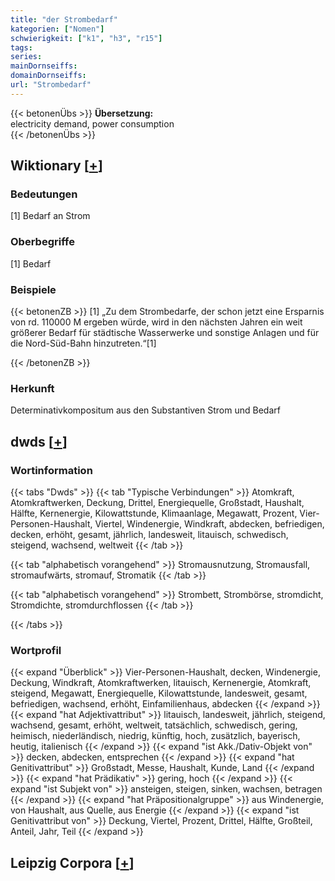 ```yaml
---
title: "der Strombedarf"
kategorien: ["Nomen"]
schwierigkeit: ["k1", "h3", "r15"]
tags:
series:
mainDornseiffs:
domainDornseiffs:
url: "Strombedarf"
---
```


{{< betonenÜbs >}}
**Übersetzung:**  
electricity demand, power consumption  
{{< /betonenÜbs >}}

## Wiktionary [[+](https://de.wiktionary.org/wiki/Strombedarf)]

### Bedeutungen
[1] Bedarf an Strom  

### Oberbegriffe
[1] Bedarf  

### Beispiele
{{< betonenZB >}}
[1] „Zu dem Strombedarfe, der schon jetzt eine Ersparnis von rd. 110000 M ergeben würde, wird in den nächsten Jahren ein weit größerer Bedarf für städtische Wasserwerke und sonstige Anlagen und für die Nord-Süd-Bahn hinzutreten.“[1]  

{{< /betonenZB >}}
### Herkunft
Determinativkompositum aus den Substantiven Strom und Bedarf  



## dwds [[+](https://www.dwds.de/wb/Strombedarf)]

### Wortinformation
{{< tabs "Dwds" >}}
{{< tab "Typische Verbindungen" >}}
Atomkraft, Atomkraftwerken, Deckung, Drittel, Energiequelle, Großstadt, Haushalt, Hälfte, Kernenergie, Kilowattstunde, Klimaanlage, Megawatt, Prozent, Vier-Personen-Haushalt, Viertel, Windenergie, Windkraft, abdecken, befriedigen, decken, erhöht, gesamt, jährlich, landesweit, litauisch, schwedisch, steigend, wachsend, weltweit
{{< /tab >}}

{{< tab "alphabetisch vorangehend" >}}
Stromausnutzung, Stromausfall, stromaufwärts, stromauf, Stromatik
{{< /tab >}}

{{< tab "alphabetisch vorangehend" >}}
Strombett, Strombörse, stromdicht, Stromdichte, stromdurchflossen
{{< /tab >}}

{{< /tabs >}}

### Wortprofil
{{< expand "Überblick" >}} Vier-Personen-Haushalt, decken, Windenergie, Deckung, Windkraft, Atomkraftwerken, litauisch, Kernenergie, Atomkraft, steigend, Megawatt, Energiequelle, Kilowattstunde, landesweit, gesamt, befriedigen, wachsend, erhöht, Einfamilienhaus, abdecken {{< /expand >}}
{{< expand "hat Adjektivattribut" >}} litauisch, landesweit, jährlich, steigend, wachsend, gesamt, erhöht, weltweit, tatsächlich, schwedisch, gering, heimisch, niederländisch, niedrig, künftig, hoch, zusätzlich, bayerisch, heutig, italienisch {{< /expand >}}
{{< expand "ist Akk./Dativ-Objekt von" >}} decken, abdecken, entsprechen {{< /expand >}}
{{< expand "hat Genitivattribut" >}} Großstadt, Messe, Haushalt, Kunde, Land {{< /expand >}}
{{< expand "hat Prädikativ" >}} gering, hoch {{< /expand >}}
{{< expand "ist Subjekt von" >}} ansteigen, steigen, sinken, wachsen, betragen {{< /expand >}}
{{< expand "hat Präpositionalgruppe" >}} aus Windenergie, von Haushalt, aus Quelle, aus Energie {{< /expand >}}
{{< expand "ist Genitivattribut von" >}} Deckung, Viertel, Prozent, Drittel, Hälfte, Großteil, Anteil, Jahr, Teil {{< /expand >}}

## Leipzig Corpora [[+](https://corpora.uni-leipzig.de/en/res?word=Strombedarf&corpusId=deu_newscrawl-public_2018)]

